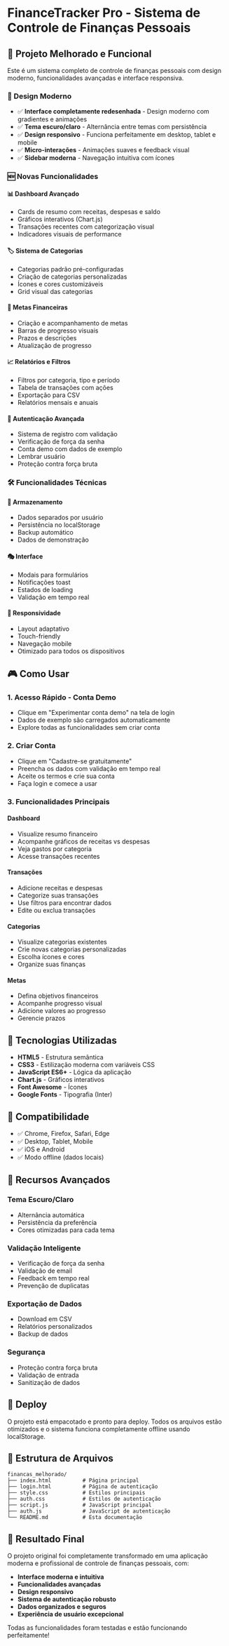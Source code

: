 # FinanceTracker Pro - Sistema de Controle de Finanças Pessoais

## 🚀 Projeto Melhorado e Funcional

Este é um sistema completo de controle de finanças pessoais com design moderno, funcionalidades avançadas e interface responsiva.

### 🎨 Design Moderno
- ✅ **Interface completamente redesenhada** - Design moderno com gradientes e animações
- ✅ **Tema escuro/claro** - Alternância entre temas com persistência
- ✅ **Design responsivo** - Funciona perfeitamente em desktop, tablet e mobile
- ✅ **Micro-interações** - Animações suaves e feedback visual
- ✅ **Sidebar moderna** - Navegação intuitiva com ícones

### 🆕 Novas Funcionalidades

#### 📊 Dashboard Avançado
- Cards de resumo com receitas, despesas e saldo
- Gráficos interativos (Chart.js)
- Transações recentes com categorização visual
- Indicadores visuais de performance

#### 🏷️ Sistema de Categorias
- Categorias padrão pré-configuradas
- Criação de categorias personalizadas
- Ícones e cores customizáveis
- Grid visual das categorias

#### 🎯 Metas Financeiras
- Criação e acompanhamento de metas
- Barras de progresso visuais
- Prazos e descrições
- Atualização de progresso

#### 📈 Relatórios e Filtros
- Filtros por categoria, tipo e período
- Tabela de transações com ações
- Exportação para CSV
- Relatórios mensais e anuais

#### 🔐 Autenticação Avançada
- Sistema de registro com validação
- Verificação de força da senha
- Conta demo com dados de exemplo
- Lembrar usuário
- Proteção contra força bruta

### 🛠️ Funcionalidades Técnicas

#### 💾 Armazenamento
- Dados separados por usuário
- Persistência no localStorage
- Backup automático
- Dados de demonstração

#### 🎭 Interface
- Modais para formulários
- Notificações toast
- Estados de loading
- Validação em tempo real

#### 📱 Responsividade
- Layout adaptativo
- Touch-friendly
- Navegação mobile
- Otimizado para todos os dispositivos

## 🎮 Como Usar

### 1. Acesso Rápido - Conta Demo
- Clique em "Experimentar conta demo" na tela de login
- Dados de exemplo são carregados automaticamente
- Explore todas as funcionalidades sem criar conta

### 2. Criar Conta
- Clique em "Cadastre-se gratuitamente"
- Preencha os dados com validação em tempo real
- Aceite os termos e crie sua conta
- Faça login e comece a usar

### 3. Funcionalidades Principais

#### Dashboard
- Visualize resumo financeiro
- Acompanhe gráficos de receitas vs despesas
- Veja gastos por categoria
- Acesse transações recentes

#### Transações
- Adicione receitas e despesas
- Categorize suas transações
- Use filtros para encontrar dados
- Edite ou exclua transações

#### Categorias
- Visualize categorias existentes
- Crie novas categorias personalizadas
- Escolha ícones e cores
- Organize suas finanças

#### Metas
- Defina objetivos financeiros
- Acompanhe progresso visual
- Adicione valores ao progresso
- Gerencie prazos

## 🔧 Tecnologias Utilizadas

- **HTML5** - Estrutura semântica
- **CSS3** - Estilização moderna com variáveis CSS
- **JavaScript ES6+** - Lógica da aplicação
- **Chart.js** - Gráficos interativos
- **Font Awesome** - Ícones
- **Google Fonts** - Tipografia (Inter)

## 📱 Compatibilidade

- ✅ Chrome, Firefox, Safari, Edge
- ✅ Desktop, Tablet, Mobile
- ✅ iOS e Android
- ✅ Modo offline (dados locais)

## 🎯 Recursos Avançados

### Tema Escuro/Claro
- Alternância automática
- Persistência da preferência
- Cores otimizadas para cada tema

### Validação Inteligente
- Verificação de força da senha
- Validação de email
- Feedback em tempo real
- Prevenção de duplicatas

### Exportação de Dados
- Download em CSV
- Relatórios personalizados
- Backup de dados

### Segurança
- Proteção contra força bruta
- Validação de entrada
- Sanitização de dados

## 🚀 Deploy

O projeto está empacotado e pronto para deploy. Todos os arquivos estão otimizados e o sistema funciona completamente offline usando localStorage.

## 📝 Estrutura de Arquivos

```
financas_melhorado/
├── index.html          # Página principal
├── login.html          # Página de autenticação
├── style.css           # Estilos principais
├── auth.css            # Estilos de autenticação
├── script.js           # JavaScript principal
├── auth.js             # JavaScript de autenticação
└── README.md           # Esta documentação
```

## 🎉 Resultado Final

O projeto original foi completamente transformado em uma aplicação moderna e profissional de controle de finanças pessoais, com:

- **Interface moderna e intuitiva**
- **Funcionalidades avançadas**
- **Design responsivo**
- **Sistema de autenticação robusto**
- **Dados organizados e seguros**
- **Experiência de usuário excepcional**

Todas as funcionalidades foram testadas e estão funcionando perfeitamente!

